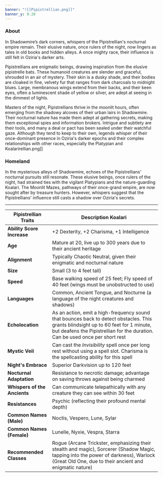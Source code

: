 ```yaml
---
banner: "![[Pipistrellian.png]]"
banner_y: 0.28
---
```

### About

In Shadowmire’s dark corners, whispers of the Pipistrellian's nocturnal empire remain. Their elusive nature, once rulers of the night, now lingers as tales in old books and hidden alleys. A once mighty race, their influence is still felt in Oziria's darker arts.

Pipistrellians are enigmatic beings, drawing inspiration from the elusive pipistrelle bats. These humanoid creatures are slender and graceful, shrouded in an air of mystery. Their skin is a dusky shade, and their bodies are cloaked in fine, velvety fur that ranges from dark charcoals to midnight blues. Large, membranous wings extend from their backs, and their keen eyes, often a luminescent shade of yellow or silver, are adept at seeing in the dimmest of lights.

Masters of the night, Pipistrellians thrive in the moonlit hours, often emerging from the shadowy alcoves of their urban lairs in Shadowmire. Their nocturnal nature has made them adept at gathering secrets, making them exceptional spies and information brokers. Intrigue and subtlety are their tools, and many a deal or pact has been sealed under their watchful gaze. Although they tend to keep to their own, legends whisper of their once-dominant presence in Oziria's darker epochs and their complex relationships with other races, especially the Platypian and Koalarirellian.png]]
### Homeland

In the mysterious alleys of Shadowmire, echoes of the Pipistrellians' nocturnal pursuits still resonate. These elusive beings, once rulers of the night, had strained ties with the vigilant Platypians and the nature-guarding Koalari. The Moonlit Mazes, pathways of their once-grand empire, are now sought after by treasure hunters. However, whispers suggest that the Pipistrellians' influence still casts a shadow over Oziria's secrets.

-----


| **Pipistrellian Traits**     | **Description**                                                                                                                                                                                Koalari          |
| ---------------------------- | ------------------------------------------------------------------------------------------------------------------------------------------------------------------------------------------------------------------- |
| **Ability Score Increase**   | +2 Dexterity, +2 Charisma, +1 Intelligence                                                                                                                                                                          |
| **Age**                      | Mature at 20, live up to 300 years due to their ancient heritage                                                                                                                                                    |
| **Alignment**                | Typically Chaotic Neutral, given their enigmatic and nocturnal nature                                                                                                                                               |
| **Size**                     | Small (3 to 4 feet tall)                                                                                                                                                                                            |
| **Speed**                    | Base walking speed of 25 feet; Fly speed of 40 feet (wings must be unobstructed to use)                                                                                                                             |
| **Languages**                | Common, Ancient Tongue, and Nocturne (a language of the night creatures and shadows)                                                                                                                                |
| **Echolocation**             | As an action, emit a high-frequency sound that bounces back to detect obstacles. This grants blindsight up to 60 feet for 1 minute, but deafens the Pipistrellian for the duration. Can be used once per short rest |
| **Mystic Veil**              | Can cast the _Invisibility_ spell once per long rest without using a spell slot. Charisma is the spellcasting ability for this spell                                                                                |
| **Night's Embrace**          | Superior Darkvision up to 120 feet                                                                                                                                                                                  |
| **Nocturnal Adaptation**     | Resistance to necrotic damage; advantage on saving throws against being charmed                                                                                                                                     |
| **Whispers of the Ancients** | Can communicate telepathically with any creature they can see within 30 feet                                                                                                                                        |
| **Resistances**              | Psychic (reflecting their profound mental depth)                                                                                                                                                                    |
| **Common Names (Male)**      | Noctis, Vespero, Lune, Sylar                                                                                                                                                                                        |
| **Common Names (Female)**    | Lunelle, Nyxie, Vespra, Starra                                                                                                                                                                                      |
| **Recommended Classes**      | Rogue (Arcane Trickster, emphasizing their stealth and magic), Sorcerer (Shadow Magic, tapping into the power of darkness), Warlock (Great Old One, due to their ancient and enigmatic nature)                      |